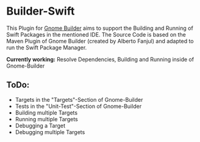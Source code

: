 # Builder-Swift

This Plugin for [Gnome Builder](https://wiki.gnome.org/Apps/Builder) aims to support the Building and Running of Swift Packages in the mentioned IDE. The Source Code is based on the Maven Plugin of Gnome Builder (created by Alberto Fanjul) and adapted to run the Swift Package Manager.



**Currently working:**     Resolve Dependencies, Building and Running inside of Gnome-Builder



## ToDo:

- Targets in the "Targets"-Section of Gnome-Builder
- Tests in the "Unit-Test"-Section of Gnome-Builder
- Building multiple Targets
- Running multiple Targets
- Debugging a Target
- Debugging multiple Targets
